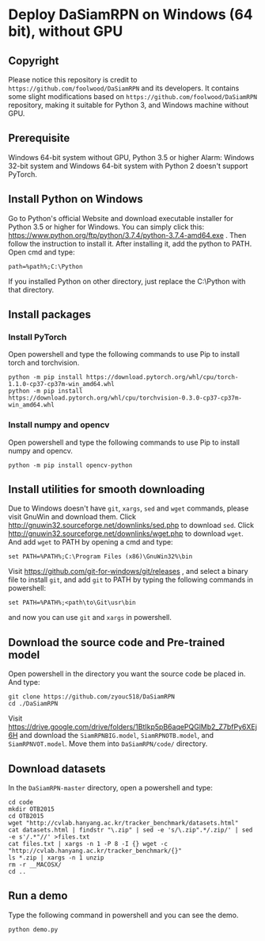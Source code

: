 # Deploy DaSiamRPN on Windows (64 bit), without GPU

## Copyright
Please notice this repository is credit to ``https://github.com/foolwood/DaSiamRPN`` and its developers. It contains some slight modifications based on ``https://github.com/foolwood/DaSiamRPN`` repository, making it suitable for Python 3, and Windows machine without GPU. 

## Prerequisite
Windows 64-bit system without GPU, Python 3.5 or higher 
Alarm: Windows 32-bit system and Windows 64-bit system with Python 2 doesn't support PyTorch. 

## Install Python on Windows
Go to Python's official Website and download executable installer for Python 3.5 or higher for Windows. You can simply click this: https://www.python.org/ftp/python/3.7.4/python-3.7.4-amd64.exe . Then follow the instruction to install it. 
After installing it, add the python to PATH. Open cmd and type: 
```
path=%path%;C:\Python 
```
If you installed Python on other directory, just replace the C:\Python with that directory. 

## Install packages 
### Install PyTorch
Open powershell and type the following commands to use Pip to install torch and torchvision. 
```
python -m pip install https://download.pytorch.org/whl/cpu/torch-1.1.0-cp37-cp37m-win_amd64.whl
python -m pip install https://download.pytorch.org/whl/cpu/torchvision-0.3.0-cp37-cp37m-win_amd64.whl
```

### Install numpy and opencv
Open powershell and type the following commands to use Pip to install numpy and opencv. 
```
python -m pip install opencv-python
```

## Install utilities for smooth downloading 
Due to Windows doesn't have ``git``, ``xargs``, ``sed`` and ``wget`` commands, please visit GnuWin and download them. 
Click http://gnuwin32.sourceforge.net/downlinks/sed.php to download ``sed``. 
Click http://gnuwin32.sourceforge.net/downlinks/wget.php to download ``wget``. 
And add ``wget`` to PATH by opening a cmd and type: 
```
set PATH=%PATH%;C:\Program Files (x86)\GnuWin32%\bin
```
Visit https://github.com/git-for-windows/git/releases , and select a binary file to install ``git``, and add ``git`` to PATH by typing the following commands in powershell: 
```
set PATH=%PATH%;<path\to\Git\usr\bin
```
and now you can use ``git`` and ``xargs`` in powershell. 

## Download the source code and Pre-trained model
Open powershell in the directory you want the source code be placed in. And type: 
```
git clone https://github.com/zyouc518/DaSiamRPN
cd ./DaSiamRPN
```

Visit https://drive.google.com/drive/folders/1BtIkp5pB6aqePQGlMb2_Z7bfPy6XEj6H and download the ``SiamRPNBIG.model``, ``SiamRPNOTB.model``, and ``SiamRPNVOT.model``. Move them into ``DaSiamRPN/code/`` directory. 

## Download datasets
In the ``DaSiamRPN-master`` directory, open a powershell and type: 
```
cd code
mkdir OTB2015 
cd OTB2015
wget "http://cvlab.hanyang.ac.kr/tracker_benchmark/datasets.html"
cat datasets.html | findstr "\.zip" | sed -e 's/\.zip".*/.zip/' | sed -e s'/.*"//' >files.txt
cat files.txt | xargs -n 1 -P 8 -I {} wget -c "http://cvlab.hanyang.ac.kr/tracker_benchmark/{}"
ls *.zip | xargs -n 1 unzip
rm -r __MACOSX/
cd ..
```

## Run a demo
Type the following command in powershell and you can see the demo. 
```
python demo.py
```
